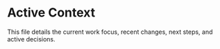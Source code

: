 # Active Context

This file details the current work focus, recent changes, next steps, and active decisions. 